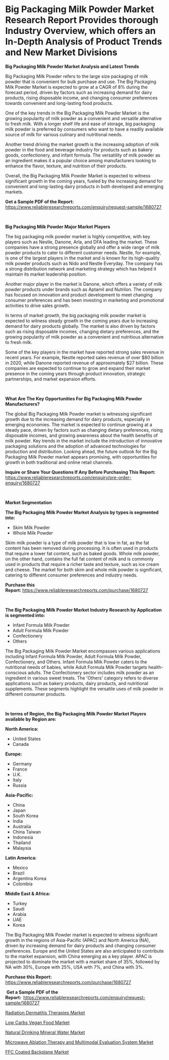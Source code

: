 <p><h1>Big Packaging Milk Powder Market Research Report Provides thorough Industry Overview, which offers an In-Depth Analysis of Product Trends and New Market Divisions</h1></p><p><strong>Big Packaging Milk Powder Market Analysis and Latest Trends</strong></p>
<p><p>Big Packaging Milk Powder refers to the large size packaging of milk powder that is convenient for bulk purchase and use. The Big Packaging Milk Powder Market is expected to grow at a CAGR of 8% during the forecast period, driven by factors such as increasing demand for dairy products, rising disposable income, and changing consumer preferences towards convenient and long-lasting food products.</p><p>One of the key trends in the Big Packaging Milk Powder Market is the growing popularity of milk powder as a convenient and versatile alternative to fresh milk. With a longer shelf life and ease of storage, big packaging milk powder is preferred by consumers who want to have a readily available source of milk for various culinary and nutritional needs.</p><p>Another trend driving the market growth is the increasing adoption of milk powder in the food and beverage industry for products such as bakery goods, confectionery, and infant formula. The versatility of milk powder as an ingredient makes it a popular choice among manufacturers looking to enhance the flavor, texture, and nutrition of their products.</p><p>Overall, the Big Packaging Milk Powder Market is expected to witness significant growth in the coming years, fueled by the increasing demand for convenient and long-lasting dairy products in both developed and emerging markets.</p></p>
<p><strong>Get a Sample PDF of the Report:&nbsp;</strong> <a href="https://www.reliableresearchreports.com/enquiry/request-sample/1680727">https://www.reliableresearchreports.com/enquiry/request-sample/1680727</a></p>
<p>&nbsp;</p>
<p><strong>Big Packaging Milk Powder Major Market Players</strong></p>
<p><p>The big packaging milk powder market is highly competitive, with key players such as Nestle, Danone, Arla, and DFA leading the market. These companies have a strong presence globally and offer a wide range of milk powder products to cater to different customer needs. Nestle, for example, is one of the largest players in the market and is known for its high-quality milk powder products such as Nido and Nestle Everyday. The company has a strong distribution network and marketing strategy which has helped it maintain its market leadership position.</p><p>Another major player in the market is Danone, which offers a variety of milk powder products under brands such as Aptamil and Nutrilon. The company has focused on innovation and product development to meet changing consumer preferences and has been investing in marketing and promotional activities to drive sales growth.</p><p>In terms of market growth, the big packaging milk powder market is expected to witness steady growth in the coming years due to increasing demand for dairy products globally. The market is also driven by factors such as rising disposable incomes, changing dietary preferences, and the growing popularity of milk powder as a convenient and nutritious alternative to fresh milk.</p><p>Some of the key players in the market have reported strong sales revenue in recent years. For example, Nestle reported sales revenue of over $80 billion in 2020, while Danone reported revenue of approximately $27 billion. These companies are expected to continue to grow and expand their market presence in the coming years through product innovation, strategic partnerships, and market expansion efforts.</p></p>
<p>&nbsp;</p>
<p><strong>What Are The Key Opportunities For Big Packaging Milk Powder Manufacturers?</strong></p>
<p><p>The global Big Packaging Milk Powder market is witnessing significant growth due to the increasing demand for dairy products, especially in emerging economies. The market is expected to continue growing at a steady pace, driven by factors such as changing dietary preferences, rising disposable incomes, and growing awareness about the health benefits of milk powder. Key trends in the market include the introduction of innovative packaging solutions and the adoption of advanced technologies for production and distribution. Looking ahead, the future outlook for the Big Packaging Milk Powder market appears promising, with opportunities for growth in both traditional and online retail channels.</p></p>
<p><strong>Inquire or Share Your Questions If Any Before Purchasing This Report:</strong> <a href="https://www.reliableresearchreports.com/enquiry/pre-order-enquiry/1680727">https://www.reliableresearchreports.com/enquiry/pre-order-enquiry/1680727</a></p>
<p>&nbsp;</p>
<p><strong>Market Segmentation</strong></p>
<p><strong>The Big Packaging Milk Powder Market Analysis by types is segmented into:</strong></p>
<p><ul><li>Skim Milk Powder</li><li>Whole Milk Powder</li></ul></p>
<p><p>Skim milk powder is a type of milk powder that is low in fat, as the fat content has been removed during processing. It is often used in products that require a lower fat content, such as baked goods. Whole milk powder, on the other hand, contains the full fat content of milk and is commonly used in products that require a richer taste and texture, such as ice cream and cheese. The market for both skim and whole milk powder is significant, catering to different consumer preferences and industry needs.</p></p>
<p><strong>Purchase this Report:&nbsp;</strong><a href="https://www.reliableresearchreports.com/purchase/1680727">https://www.reliableresearchreports.com/purchase/1680727</a></p>
<p>&nbsp;</p>
<p><strong>The Big Packaging Milk Powder Market Industry Research by Application is segmented into:</strong></p>
<p><ul><li>Infant Formula Milk Powder</li><li>Adult Formula Milk Powder</li><li>Confectionery</li><li>Others</li></ul></p>
<p><p>The Big Packaging Milk Powder Market encompasses various applications including Infant Formula Milk Powder, Adult Formula Milk Powder, Confectionery, and Others. Infant Formula Milk Powder caters to the nutritional needs of babies, while Adult Formula Milk Powder targets health-conscious adults. The Confectionery sector includes milk powder as an ingredient in various sweet treats. The 'Others' category refers to diverse applications such as bakery products, dairy products, and nutritional supplements. These segments highlight the versatile uses of milk powder in different consumer products.</p></p>
<p>&nbsp;</p>
<p><strong>In terms of Region, the Big Packaging Milk Powder Market Players available by Region are:</strong></p>
<p>
    <p> <strong> North America: </strong>
        <ul>
            <li>United States</li>
            <li>Canada</li>
        </ul>
        </p> 
    <p> <strong> Europe: </strong>
        <ul>
            <li>Germany</li>
            <li>France</li>
            <li>U.K.</li>
            <li>Italy</li>
            <li>Russia</li>
        </ul>
        </p> 
    <p> <strong> Asia-Pacific: </strong>
        <ul>
            <li>China</li>
            <li>Japan</li>
            <li>South Korea</li>
            <li>India</li>
            <li>Australia</li>
            <li>China Taiwan</li>
            <li>Indonesia</li>
            <li>Thailand</li>
            <li>Malaysia</li>
        </ul>
        </p> 
    <p> <strong> Latin America: </strong>
        <ul>
            <li>Mexico</li>
            <li>Brazil</li>
            <li>Argentina Korea</li>
            <li>Colombia</li>
        </ul>
        </p> 
    <p> <strong> Middle East & Africa: </strong>
        <ul>
            <li>Turkey</li>
            <li>Saudi</li>
            <li>Arabia</li>
            <li>UAE</li>
            <li>Korea</li>
        </ul>
    </p>
    </p>
<p><p>The Big Packaging Milk Powder market is expected to witness significant growth in the regions of Asia-Pacific (APAC) and North America (NA), driven by increasing demand for dairy products and changing consumer preferences. Europe and the United States are also anticipated to contribute to the market expansion, with China emerging as a key player. APAC is projected to dominate the market with a market share of 35%, followed by NA with 30%, Europe with 25%, USA with 7%, and China with 3%.</p></p>
<p><strong>Purchase this Report: </strong><a href="https://www.reliableresearchreports.com/purchase/1680727">https://www.reliableresearchreports.com/purchase/1680727</a></p>
<p>&nbsp;<strong>Get a Sample PDF of the Report:&nbsp;&nbsp;</strong><a href="https://www.reliableresearchreports.com/enquiry/request-sample/1680727">https://www.reliableresearchreports.com/enquiry/request-sample/1680727</a></p>
<p><strong></strong></p>
<p><p><a href="https://medium.com/@linneahilll6456/radiation-dermatitis-therapies-market-size-market-outlook-and-market-forecast-2024-to-2031-e74fec400874">Radiation Dermatitis Therapies Market</a></p><p><a href="https://github.com/yoshih12/Market-Research-Report-List-2/blob/main/low-carbs-vegan-food-market.md">Low Carbs Vegan Food Market</a></p><p><a href="https://github.com/castoriffic/Market-Research-Report-List-3/blob/main/natural-drinking-mineral-water-market.md">Natural Drinking Mineral Water Market</a></p><p><a href="https://issuu.com/reportprime-2/docs/microwave-ablation-therapy-and-multimodal-evaluati">Microwave Ablation Therapy and Multimodal Evaluation System Market</a></p><p><a href="https://issuu.com/reportprime-2/docs/ffc-coated-backplane-market-size-2030.pptx">FFC Coated Backplane Market</a></p></p>